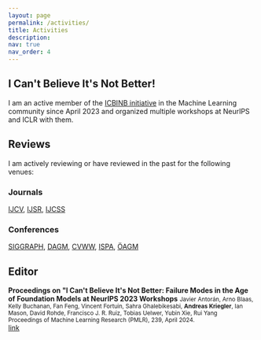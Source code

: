 ```yaml
---
layout: page
permalink: /activities/
title: Activities
description: 
nav: true
nav_order: 4
---
```


## I Can't Believe It's Not Better!

I am an active member of the [ICBINB initiative](https://icbinb.github.io/) in the Machine Learning community since April 2023 and organized multiple workshops at NeurIPS and ICLR with them.

## Reviews

I am actively reviewing or have reviewed in the past for the following venues:

### Journals

[IJCV](https://link.springer.com/journal/11263), [IJSR](https://link.springer.com/journal/12369), [IJCSS](https://sciendo.com/journal/IJCSS)

### Conferences
[SIGGRAPH](https://www.siggraph.org/), [DAGM](https://www.dagm-gcpr.de/year/2023), [CVWW](https://www.tugraz.at/events/cvww2025/home), [ISPA](https://www.isispa.org/home), [ÖAGM](https://workshops.aapr.at/)


## Editor
**Proceedings on "I Can't Believe It's Not Better: Failure Modes in the Age of Foundation Models at NeurIPS 2023 Workshops**
<span style="font-size:smaller">Javier Antorán, Arno Blaas, Kelly Buchanan, Fan Feng, Vincent Fortuin, Sahra Ghalebikesabi, **Andreas Kriegler**, Ian Mason, David Rohde, Francisco J. R. Ruiz, Tobias Uelwer, Yubin Xie, Rui Yang </span> <br>
<span style="font-size:smaller">Proceedings of Machine Learning Research (PMLR), 239, April 2024. </span> <br>
[link](https://proceedings.mlr.press/v239/)